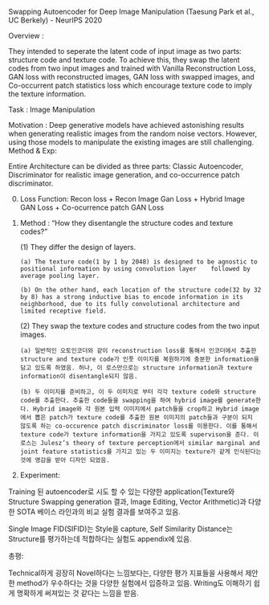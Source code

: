 Swapping Autoencoder for Deep Image Manipulation (Taesung Park et al., UC Berkely) - NeurIPS 2020

Overview : 

They intended to seperate the latent code of input image as two parts: structure code and texture code. To achieve this, they swap the latent codes from two input images and trained with Vanilla Reconstruction Loss, GAN loss with reconstructed images, GAN loss with swapped images, and Co-occurrent patch statistics loss which encourage texture code to imply the texture information.

Task : Image Manipulation

Motivation : Deep generative models have achieved astonishing results when generating realistic images from the random noise vectors. However, using those models to manipulate the existing images are still challenging.  Method & Exp: 

Entire Architecture can be divided as three parts: Classic Autoencoder, Discriminator for realistic image generation, and co-occurrence patch discriminator.


 0. Loss Function: Recon loss + Recon Image Gan Loss + Hybrid Image GAN Loss + Co-ocurrence patch GAN Loss

 1. Method : “How they disentangle the structure codes and texture codes?”

	(1) They differ the design of layers.

		(a) The texture code(1 by 1 by 2048) is designed to be agnostic to positional information by using convolution layer 	followed by average pooling layer. 

		(b) On the other hand, each location of the structure code(32 by 32 by 8) has a strong inductive bias to encode information in its neighborhood, due to its fully convolutional architecture and limited receptive field.

	(2) They swap the texture codes and structure codes from the two input images.

		(a) 일반적인 오토인코더와 같이 reconstruction loss를 통해서 인코더에서 추출한 structure and texture code가 인풋 이미지를 복원하기에 충분한 information을 담고 있도록 하였음. 허나, 이 로스만으로는 structure information과 texture information이 disentangle되지 않음.

		(b) 두 이미지를 준비하고, 이 두 이미지로 부터 각각 texture code와 structure code를 추출한다. 추출한 code들을 swapping을 하여 hybrid image를 generate한다. Hybrid image와 각 원본 입력 이미지에서 patch들을 crop하고 Hybrid image에서 뽑은 patch가 texture code를 추출한 원본 이미지의 patch들과 구분이 되지 않도록 하는 co-occurence patch discriminator loss를 이용한다. 이를 통해서 texture code가 texture information을 가지고 있도록 supervison을 준다. 이 로스는 Julesz’s theory of texture perception에서 similar marginal and joint feature statistics를 가지고 있는 두 이미지는 texture가 같게 인식된다는 것에 영감을 받아 디자인 되었음.

2. Experiment: 

Training 된 autoencoder로 시도 할 수 있는 다양한 application(Texture와 Structure Swapping generation 결과, Image Editing, Vector Arithmetic)과 다양한 SOTA 베이스 라인과의 비교 실험 결과를 보여주고 있음.

Single Image FID(SIFID)는 Style을 capture, Self Similarity Distance는 Structure를 평가하는데 적합하다는 실험도 appendix에 있음.  

총평: 
	
Technical하게 굉장히 Novel하다는 느낌보다는, 다양한 평가 지표들을 사용해서 제안한 method가 우수하다는 것을 다양한 실험에서 입증하고 있음. Writing도 이해하기 쉽게 명확하게 써져있는 것 같다는 느낌을 받음.

